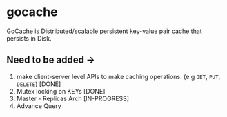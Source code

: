 # gocache
GoCache is Distributed/scalable persistent key-value pair cache that persists in Disk.


## Need to be added -> 
  1. make client-server level APIs to make caching operations. (e.g ```GET```, ```PUT```, ```DELETE```) [DONE] 
  2. Mutex locking on KEYs [DONE] 
  3. Master - Replicas Arch [IN-PROGRESS]
  4. Advance Query



